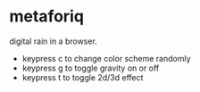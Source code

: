 # metaforiq

digital rain in a browser.

* keypress c to change color scheme randomly
* keypress g to toggle gravity on or off
* keypress t to toggle 2d/3d effect
